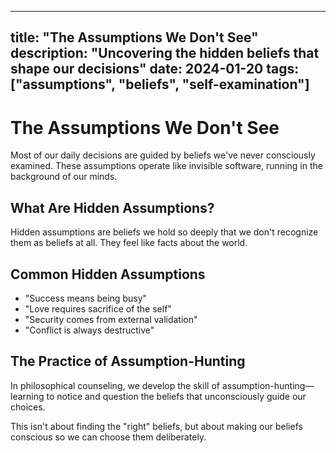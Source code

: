 ---

## title: "The Assumptions We Don't See" description: "Uncovering the hidden beliefs that shape our decisions" date: 2024-01-20 tags: ["assumptions", "beliefs", "self-examination"]

# The Assumptions We Don't See

Most of our daily decisions are guided by beliefs we've never consciously examined. These assumptions operate like invisible software, running in the background of our minds.

## What Are Hidden Assumptions?

Hidden assumptions are beliefs we hold so deeply that we don't recognize them as beliefs at all. They feel like facts about the world.

## Common Hidden Assumptions

* "Success means being busy"
* "Love requires sacrifice of the self"
* "Security comes from external validation"
* "Conflict is always destructive"

## The Practice of Assumption-Hunting

In philosophical counseling, we develop the skill of assumption-hunting—learning to notice and question the beliefs that unconsciously guide our choices.

This isn't about finding the "right" beliefs, but about making our beliefs conscious so we can choose them deliberately.
